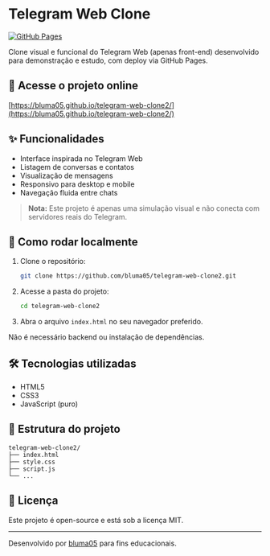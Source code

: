 # Telegram Web Clone

[![GitHub Pages](https://img.shields.io/badge/GitHub%20Pages-Online-brightgreen)](https://bluma05.github.io/telegram-web-clone2/)

Clone visual e funcional do Telegram Web (apenas front-end) desenvolvido para demonstração e estudo, com deploy via GitHub Pages.

## 🔗 Acesse o projeto online
[https://bluma05.github.io/telegram-web-clone2/](https://bluma05.github.io/telegram-web-clone2/)

## ✨ Funcionalidades
- Interface inspirada no Telegram Web
- Listagem de conversas e contatos
- Visualização de mensagens
- Responsivo para desktop e mobile
- Navegação fluida entre chats

> **Nota:** Este projeto é apenas uma simulação visual e não conecta com servidores reais do Telegram.

## 🚀 Como rodar localmente
1. Clone o repositório:
   ```bash
   git clone https://github.com/bluma05/telegram-web-clone2.git
   ```
2. Acesse a pasta do projeto:
   ```bash
   cd telegram-web-clone2
   ```
3. Abra o arquivo `index.html` no seu navegador preferido.

Não é necessário backend ou instalação de dependências.

## 🛠️ Tecnologias utilizadas
- HTML5
- CSS3
- JavaScript (puro)

## 📁 Estrutura do projeto
```
telegram-web-clone2/
├── index.html
├── style.css
├── script.js
└── ...
```

## 📄 Licença
Este projeto é open-source e está sob a licença MIT.

---
Desenvolvido por [bluma05](https://github.com/bluma05) para fins educacionais.